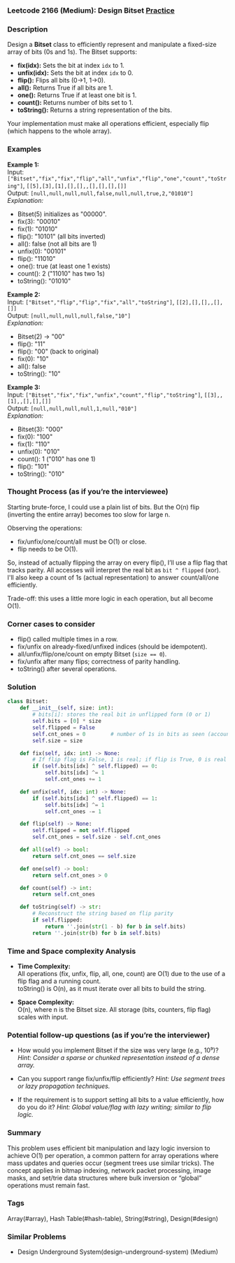 ### Leetcode 2166 (Medium): Design Bitset [Practice](https://leetcode.com/problems/design-bitset)

### Description  
Design a **Bitset** class to efficiently represent and manipulate a fixed-size array of bits (0s and 1s). The Bitset supports:
- **fix(idx):** Sets the bit at index `idx` to 1.
- **unfix(idx):** Sets the bit at index `idx` to 0.
- **flip():** Flips all bits (0→1, 1→0).
- **all():** Returns True if all bits are 1.
- **one():** Returns True if at least one bit is 1.
- **count():** Returns number of bits set to 1.
- **toString():** Returns a string representation of the bits.

Your implementation must make all operations efficient, especially flip (which happens to the whole array).

### Examples  

**Example 1:**  
Input: `["Bitset","fix","fix","flip","all","unfix","flip","one","count","toString"]`, `[[5],[3],[1],[],[],,[],[],[],[]]`  
Output: `[null,null,null,null,false,null,null,true,2,"01010"]`  
*Explanation:*
- Bitset(5) initializes as "00000".
- fix(3): "00010"
- fix(1): "01010"
- flip(): "10101" (all bits inverted)
- all(): false (not all bits are 1)
- unfix(0): "00101"
- flip(): "11010"
- one(): true (at least one 1 exists)
- count(): 2 ("11010" has two 1s)
- toString(): "01010"

**Example 2:**  
Input: `["Bitset","flip","flip","fix","all","toString"]`, `[[2],[],[],,[],[]]`  
Output: `[null,null,null,null,false,"10"]`  
*Explanation:*
- Bitset(2) → "00"
- flip(): "11"
- flip(): "00" (back to original)
- fix(0): "10"
- all(): false
- toString(): "10"

**Example 3:**  
Input: `["Bitset","fix","fix","unfix","count","flip","toString"]`, `[[3],,[1],,[],[],[]]`  
Output: `[null,null,null,null,1,null,"010"]`  
*Explanation:*
- Bitset(3): "000"
- fix(0): "100"
- fix(1): "110"
- unfix(0): "010"
- count(): 1 ("010" has one 1)
- flip(): "101"
- toString(): "010"

### Thought Process (as if you’re the interviewee)  
Starting brute-force, I could use a plain list of bits. But the O(n) flip (inverting the entire array) becomes too slow for large n.

Observing the operations:
- fix/unfix/one/count/all must be O(1) or close.
- flip needs to be O(1).

So, instead of actually flipping the array on every flip(), I’ll use a flip flag that tracks parity. All accesses will interpret the real bit as `bit ^ flipped` (xor). I'll also keep a count of 1s (actual representation) to answer count/all/one efficiently.

Trade-off: this uses a little more logic in each operation, but all become O(1).

### Corner cases to consider  
- flip() called multiple times in a row.
- fix/unfix on already-fixed/unfixed indices (should be idempotent).
- all/unfix/flip/one/count on empty Bitset (`size == 0`).
- fix/unfix after many flips; correctness of parity handling.
- toString() after several operations.

### Solution

```python
class Bitset:
    def __init__(self, size: int):
        # bits[i]: stores the real bit in unflipped form (0 or 1)
        self.bits = [0] * size
        self.flipped = False
        self.cnt_ones = 0        # number of 1s in bits as seen (accounting for parity)
        self.size = size

    def fix(self, idx: int) -> None:
        # If flip flag is False, 1 is real; if flip is True, 0 is real '1'
        if (self.bits[idx] ^ self.flipped) == 0:
            self.bits[idx] ^= 1
            self.cnt_ones += 1

    def unfix(self, idx: int) -> None:
        if (self.bits[idx] ^ self.flipped) == 1:
            self.bits[idx] ^= 1
            self.cnt_ones -= 1

    def flip(self) -> None:
        self.flipped = not self.flipped
        self.cnt_ones = self.size - self.cnt_ones

    def all(self) -> bool:
        return self.cnt_ones == self.size

    def one(self) -> bool:
        return self.cnt_ones > 0

    def count(self) -> int:
        return self.cnt_ones

    def toString(self) -> str:
        # Reconstruct the string based on flip parity
        if self.flipped:
            return ''.join(str(1 - b) for b in self.bits)
        return ''.join(str(b) for b in self.bits)
```

### Time and Space complexity Analysis  

- **Time Complexity:**  
  All operations (fix, unfix, flip, all, one, count) are O(1) due to the use of a flip flag and a running count.  
  toString() is O(n), as it must iterate over all bits to build the string.

- **Space Complexity:**  
  O(n), where n is the Bitset size. All storage (bits, counters, flip flag) scales with input.

### Potential follow-up questions (as if you’re the interviewer)  

- How would you implement Bitset if the size was very large (e.g., 10⁹)?
  *Hint: Consider a sparse or chunked representation instead of a dense array.*

- Can you support range fix/unfix/flip efficiently?
  *Hint: Use segment trees or lazy propagation techniques.*

- If the requirement is to support setting all bits to a value efficiently, how do you do it?
  *Hint: Global value/flag with lazy writing; similar to flip logic.*

### Summary
This problem uses efficient bit manipulation and lazy logic inversion to achieve O(1) per operation, a common pattern for array operations where mass updates and queries occur (segment trees use similar tricks). The concept applies in bitmap indexing, network packet processing, image masks, and set/trie data structures where bulk inversion or “global” operations must remain fast.

### Tags
Array(#array), Hash Table(#hash-table), String(#string), Design(#design)

### Similar Problems
- Design Underground System(design-underground-system) (Medium)